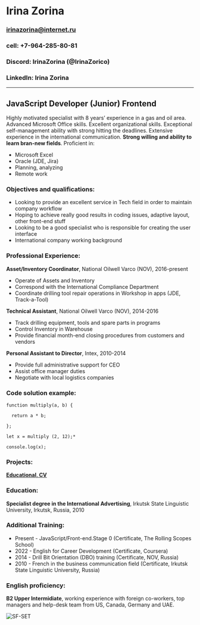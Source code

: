 # Irina Zorina
### irinazorina@internet.ru
### cell: +7-964-285-80-81
### Discord: IrinaZorina (@IrinaZorico)
### LinkedIn: Irina Zorina
*******************************************************************************************************************************************************************

## JavaScript Developer (Junior) Frontend

Highly motivated specialist with 8 years’ experience in a gas and oil area. Advanced Microsoft Office skills. Excellent organizational skills. Exceptional self-management ability with strong hitting the deadlines. Extensive experience in the international communication. **Strong willing and ability to learn bran-new fields**. Proficient in:
                               
* Microsoft Excel                       
* Oracle (JDE, Jira)                    
* Planning, analyzing
* Remote work

### Objectives and qualifications:   
* Looking to provide an excellent service in Tech field in order to maintain company workflow
* Hoping to achieve really good results in coding issues, adaptive layout, other front-end stuff
* Looking to be a good specialist who is responsible for creating the user interface
* International company working background

### Professional Experience:  
**Asset/Inventory Coordinator**, National Oilwell Varco (NOV), 2016-present
 * Operate of Assets and Inventory
 * Correspond with the International Compliance Department
 * Coordinate drilling tool repair operations in Workshop in apps (JDE, Track-a-Tool)

**Technical Assistant**, National Oilwell Varco (NOV), 2014-2016
 * Track drilling equipment, tools and spare parts in programs
 * Control Inventory in Warehouse
 * Provide financial month-end closing procedures from customers and vendors

**Personal Assistant to Director**, Intex, 2010-2014
 * Provide full administrative support for CEO
 * Assist office manager duties
 * Negotiate with local logistics companies

### **Code solution example:**
```
function multiply(a, b) {
  
  return a * b;

};

let x = multiply (2, 12);*

console.log(x);
```

### Projects: 
**[Educational, CV](https://github.com/IrinaZorico/rsschool-cv/blob/gh-pages/cv.md)**

### Education: 

**Specialist degree in the International Advertising**, Irkutsk State Linguistic University, Irkutsk, Russia, 2010

### Additional Training: 
   * Present - JavaScript/Front-end.Stage 0 (Certificate, The Rolling Scopes School)
   * 2022 - English for Career Development (Certificate, Coursera)
   * 2014 - Drill Bit Orientation (DBO) training (Certificate, NOV, Russia)
   * 2010 - French in the business communication field (Certificate, Irkutsk State Linguistic University, Russia)

### English proficiency:

**B2 Upper Intermidiate**, working experience with foreign co-workers, top managers and help-desk team from US, Canada, Germany and UAE.

![SF-SET](C:\Users\ZorinaIE\Desktop\images\SFSET.jpg)



      
    









